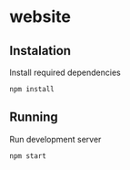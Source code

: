 # website

## Instalation
Install required dependencies
```
npm install
```
## Running
Run development server
```
npm start
```


